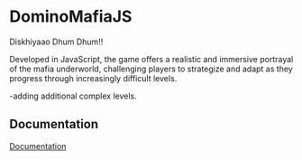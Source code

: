 # DominoMafiaJS

Diskhiyaao Dhum Dhum!!

Developed in JavaScript, the game offers a realistic and immersive portrayal of the mafia underworld, challenging players to strategize and adapt as they progress through increasingly difficult levels.


-adding additional complex levels.



## Documentation

[Documentation](https://www.youtube.com/watch?v=xvFZjo5PgG0)
